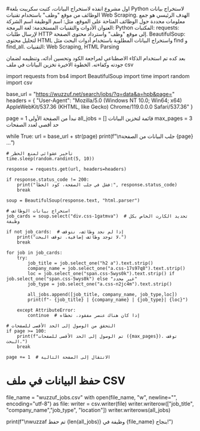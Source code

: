 #اول مشروع انفذه لاستخراج البيانات، كتبت سكريبت بلغة Python لاستخراج بيانات الوظائف من موقع "وظف" باستخدام تقنيات Web Scraping. الهدف الرئيسي هو جمع معلومات محددة حول الوظائف المتاحة على الموقع، مثل:
اسم الوظيفة
اسم الشركة
العنوان
الأدوات والتقنيات المستخدمة:
لغة البرمجة: Python
المكتبات:
requests: لإرسال طلبات HTTP إلى موقع "وظف" واسترداد محتوى الصفحة.
BeautifulSoup: لتحليل محتوى HTML واستخراج البيانات المطلوبة باستخدام أدوات البحث مثل find و find_all.
التقنيات: Web Scraping, HTML Parsing

بعد كده تم استخدام الذكاء الاصطناعي لمراجعة الكود وتحسين أدائه، وتنظيمه لضمان جودته وكفاءته.
الخطوة الاخيرة تخزين البيانات في ملف csv



import requests
from bs4 import BeautifulSoup
import time
import random
import csv

base_url = "https://wuzzuf.net/search/jobs/?q=data&a=hpb&page="
headers = {
    "User-Agent": "Mozilla/5.0 (Windows NT 10.0; Win64; x64) AppleWebKit/537.36 (KHTML, like Gecko) Chrome/119.0.0.0 Safari/537.36"
}

page = 1   نبدأ من الصفحة الأولى
all_jobs = []   قائمة لتخزين البيانات
max_pages = 3   حد أقصى لعدد الصفحات

while True:
    url = base_url + str(page)
    print(f"\nجلب البيانات من الصفحة {page} ...")

    # تأخير عشوائي لمنع الحظر
    time.sleep(random.randint(5, 10))

    response = requests.get(url, headers=headers)

    if response.status_code != 200:
        print("فشل في جلب الصفحة، كود الخطأ:", response.status_code)
        break

    soup = BeautifulSoup(response.text, "html.parser")

    # استخراج بيانات الوظائف
    job_cards = soup.select("div.css-1gatmva")  # تحديد الكارت الخاص بكل وظيفة

    if not job_cards:  # إذا لم نجد وظائف، نتوقف
        print("لا توجد وظائف إضافية. توقف البحث.")
        break

    for job in job_cards:
        try:
            job_title = job.select_one("h2 a").text.strip()
            company_name = job.select_one("a.css-17s97q8").text.strip()
            loc = job.select_one("span.css-5wys0k").text.strip() if job.select_one("span.css-5wys0k") else "غير محدد"
            job_type = job.select_one("a.css-n2jc4m").text.strip()
            
            all_jobs.append([job_title, company_name, job_type,loc])
            print(f"- {job_title} | {company_name} | {job_type}| {loc}")
        
        except AttributeError:
            continue  # إذا كان هناك عنصر مفقود، تخطاه

    # التحقق من الوصول إلى الحد الأقصى للصفحات
    if page >= 100:
        print(f"تم الوصول إلى الحد الأقصى للصفحات ({max_pages}). توقف البحث.")
        break

    page += 1  # الانتقال إلى الصفحة التالية

# حفظ البيانات في ملف CSV
file_name = "wuzzuf_jobs.csv"
with open(file_name, "w", newline="", encoding="utf-8") as file:
    writer = csv.writer(file)
    writer.writerow(["job_title", "company_name","job_type", "location"])
    writer.writerows(all_jobs)

print(f"\nwuzzaf تم حفظ {len(all_jobs)} وظيفة في {file_name} بنجاح!")
